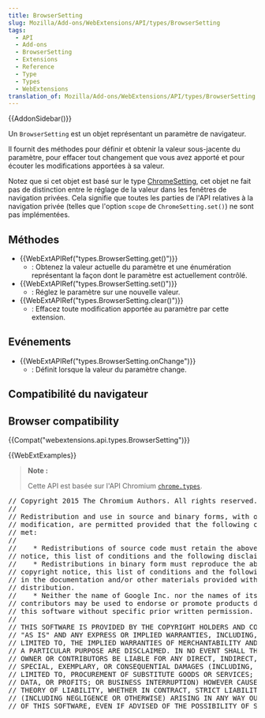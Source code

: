 ```yaml
---
title: BrowserSetting
slug: Mozilla/Add-ons/WebExtensions/API/types/BrowserSetting
tags:
  - API
  - Add-ons
  - BrowserSetting
  - Extensions
  - Reference
  - Type
  - Types
  - WebExtensions
translation_of: Mozilla/Add-ons/WebExtensions/API/types/BrowserSetting
---
```

{{AddonSidebar()}}

Un `BrowserSetting` est un objet représentant un paramètre de navigateur.

Il fournit des méthodes pour définir et obtenir la valeur sous-jacente du paramètre, pour effacer tout changement que vous avez apporté et pour écouter les modifications apportées à sa valeur.

Notez que si cet objet est basé sur le type [ChromeSetting](https://developer.chrome.com/extensions/types#type-ChromeSetting), cet objet ne fait pas de distinction entre le réglage de la valeur dans les fenêtres de navigation privées. Cela signifie que toutes les parties de l'API relatives à la navigation privée (telles que l'option `scope` de `ChromeSetting.set()`) ne sont pas implémentées.

## Méthodes

- {{WebExtAPIRef("types.BrowserSetting.get()")}}
  - : Obtenez la valeur actuelle du paramètre et une énumération représentant la façon dont le paramètre est actuellement contrôlé.
- {{WebExtAPIRef("types.BrowserSetting.set()")}}
  - : Réglez le paramètre sur une nouvelle valeur.
- {{WebExtAPIRef("types.BrowserSetting.clear()")}}
  - : Effacez toute modification apportée au paramètre par cette extension.

## Evénements

- {{WebExtAPIRef("types.BrowserSetting.onChange")}}
  - : Définit lorsque la valeur du paramètre change.

## Compatibilité du navigateur

## Browser compatibility

{{Compat("webextensions.api.types.BrowserSetting")}}

{{WebExtExamples}}

> **Note :**
>
> Cette API est basée sur l'API Chromium [`chrome.types`](https://developer.chrome.com/extensions/types).

<div class="hidden"><pre>// Copyright 2015 The Chromium Authors. All rights reserved.
//
// Redistribution and use in source and binary forms, with or without
// modification, are permitted provided that the following conditions are
// met:
//
//    * Redistributions of source code must retain the above copyright
// notice, this list of conditions and the following disclaimer.
//    * Redistributions in binary form must reproduce the above
// copyright notice, this list of conditions and the following disclaimer
// in the documentation and/or other materials provided with the
// distribution.
//    * Neither the name of Google Inc. nor the names of its
// contributors may be used to endorse or promote products derived from
// this software without specific prior written permission.
//
// THIS SOFTWARE IS PROVIDED BY THE COPYRIGHT HOLDERS AND CONTRIBUTORS
// "AS IS" AND ANY EXPRESS OR IMPLIED WARRANTIES, INCLUDING, BUT NOT
// LIMITED TO, THE IMPLIED WARRANTIES OF MERCHANTABILITY AND FITNESS FOR
// A PARTICULAR PURPOSE ARE DISCLAIMED. IN NO EVENT SHALL THE COPYRIGHT
// OWNER OR CONTRIBUTORS BE LIABLE FOR ANY DIRECT, INDIRECT, INCIDENTAL,
// SPECIAL, EXEMPLARY, OR CONSEQUENTIAL DAMAGES (INCLUDING, BUT NOT
// LIMITED TO, PROCUREMENT OF SUBSTITUTE GOODS OR SERVICES; LOSS OF USE,
// DATA, OR PROFITS; OR BUSINESS INTERRUPTION) HOWEVER CAUSED AND ON ANY
// THEORY OF LIABILITY, WHETHER IN CONTRACT, STRICT LIABILITY, OR TORT
// (INCLUDING NEGLIGENCE OR OTHERWISE) ARISING IN ANY WAY OUT OF THE USE
// OF THIS SOFTWARE, EVEN IF ADVISED OF THE POSSIBILITY OF SUCH DAMAGE.
</pre></div>
